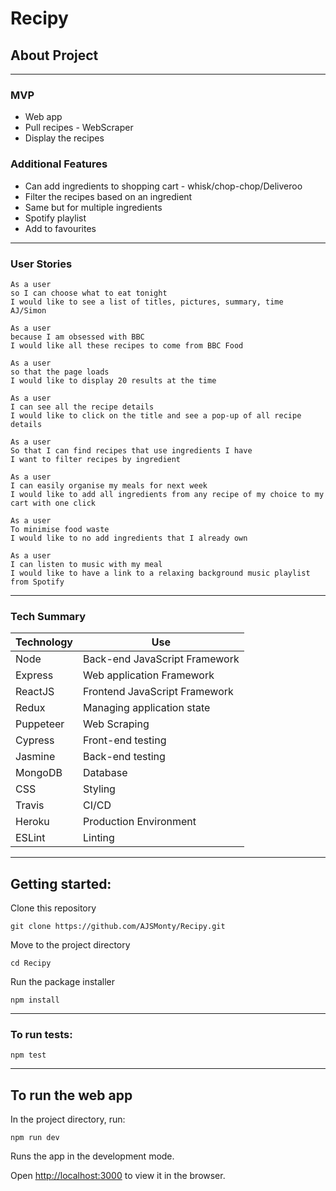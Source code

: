 # **Recipy**

## About Project

---
### MVP

- Web app
- Pull recipes - WebScraper
- Display the recipes

### **Additional Features**

- Can add ingredients to shopping cart - whisk/chop-chop/Deliveroo
- Filter the recipes based on an ingredient
- Same but for multiple ingredients
- Spotify playlist
- Add to favourites

---
### **User Stories**

```
As a user
so I can choose what to eat tonight
I would like to see a list of titles, pictures, summary, time
AJ/Simon

As a user
because I am obsessed with BBC
I would like all these recipes to come from BBC Food

As a user
so that the page loads
I would like to display 20 results at the time

As a user
I can see all the recipe details
I would like to click on the title and see a pop-up of all recipe details

As a user
So that I can find recipes that use ingredients I have
I want to filter recipes by ingredient

As a user
I can easily organise my meals for next week
I would like to add all ingredients from any recipe of my choice to my cart with one click

As a user
To minimise food waste
I would like to no add ingredients that I already own

As a user
I can listen to music with my meal
I would like to have a link to a relaxing background music playlist from Spotify

```
---
### **Tech Summary**

| Technology    | Use                           |
| ------------- | ----------------------------- |
| Node          | Back-end JavaScript Framework |
| Express       | Web application Framework     |
| ReactJS       | Frontend JavaScript Framework |
| Redux         | Managing application state    |
| Puppeteer     | Web Scraping                  |
| Cypress       | Front-end testing             |
| Jasmine       | Back-end testing              |
| MongoDB       | Database                      |
| CSS           | Styling                       |
| Travis        | CI/CD                         |
| Heroku        | Production Environment        |
| ESLint        | Linting                       |

---
## **Getting started:**

Clone this repository

```
git clone https://github.com/AJSMonty/Recipy.git
```

Move to the project directory

```
cd Recipy
```

Run the package installer

```
npm install
```
---
### **To run tests:**

```
npm test
```
---
## **To run the web app**

In the project directory, run:
```
npm run dev
```
Runs the app in the development mode.

Open [http://localhost:3000](http://localhost:3000) to view it in the browser.
